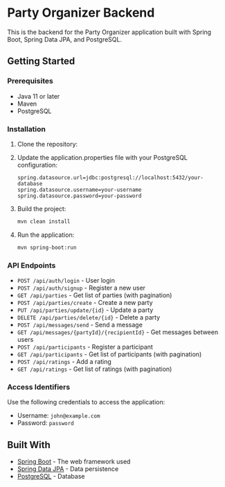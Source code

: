 # Party Organizer Backend

This is the backend for the Party Organizer application built with Spring Boot, Spring Data JPA, and PostgreSQL.

## Getting Started

### Prerequisites

- Java 11 or later
- Maven
- PostgreSQL

### Installation

1. Clone the repository:


2. Update the application.properties file with your PostgreSQL configuration:
    ```properties
    spring.datasource.url=jdbc:postgresql://localhost:5432/your-database
    spring.datasource.username=your-username
    spring.datasource.password=your-password
    ```

3. Build the project:
    ```sh
    mvn clean install
    ```

4. Run the application:
    ```sh
    mvn spring-boot:run
    ```

### API Endpoints

- `POST /api/auth/login` - User login
- `POST /api/auth/signup` - Register a new user
- `GET /api/parties` - Get list of parties (with pagination)
- `POST /api/parties/create` - Create a new party
- `PUT /api/parties/update/{id}` - Update a party
- `DELETE /api/parties/delete/{id}` - Delete a party
- `POST /api/messages/send` - Send a message
- `GET /api/messages/{partyId}/{recipientId}` - Get messages between users
- `POST /api/participants` - Register a participant
- `GET /api/participants` - Get list of participants (with pagination)
- `POST /api/ratings` - Add a rating
- `GET /api/ratings` - Get list of ratings (with pagination)

### Access Identifiers

Use the following credentials to access the application:

- Username: `john@example.com`
- Password: `password`

## Built With

- [Spring Boot](https://spring.io/projects/spring-boot) - The web framework used
- [Spring Data JPA](https://spring.io/projects/spring-data-jpa) - Data persistence
- [PostgreSQL](https://www.postgresql.org/) - Database

